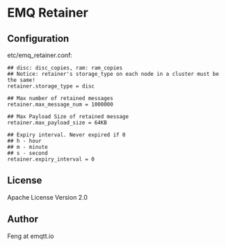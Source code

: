EMQ Retainer
============

Configuration
-------------

etc/emq_retainer.conf:

```
## disc: disc_copies, ram: ram_copies
## Notice: retainer's storage_type on each node in a cluster must be the same!
retainer.storage_type = disc

## Max number of retained messages
retainer.max_message_num = 1000000

## Max Payload Size of retained message
retainer.max_payload_size = 64KB

## Expiry interval. Never expired if 0
## h - hour
## m - minute
## s - second
retainer.expiry_interval = 0
```

License
-------

Apache License Version 2.0

Author
------

Feng at emqtt.io

